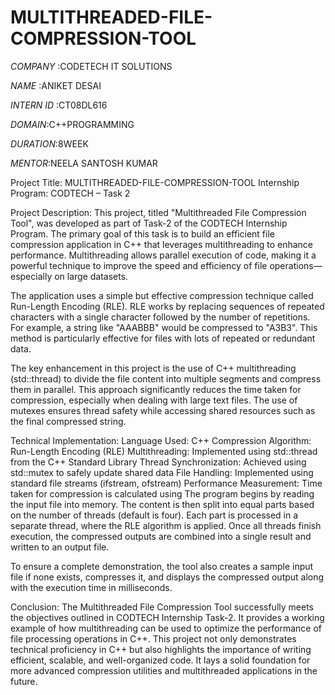 # MULTITHREADED-FILE-COMPRESSION-TOOL


*COMPANY* :CODETECH IT SOLUTIONS

*NAME* :ANIKET DESAI

*INTERN ID* :CT08DL616

*DOMAIN*:C++PROGRAMMING

*DURATION*:8WEEK

*MENTOR*:NEELA SANTOSH KUMAR



Project Title: MULTITHREADED-FILE-COMPRESSION-TOOL
Internship Program: CODTECH – Task 2

Project Description:
This project, titled "Multithreaded File Compression Tool", was developed as part of Task-2 of the CODTECH Internship Program. The primary goal of this task is to build an efficient file compression application in C++ that leverages multithreading to enhance performance. Multithreading allows parallel execution of code, making it a powerful technique to improve the speed and efficiency of file operations—especially on large datasets.

The application uses a simple but effective compression technique called Run-Length Encoding (RLE). RLE works by replacing sequences of repeated characters with a single character followed by the number of repetitions. For example, a string like "AAABBB" would be compressed to "A3B3". This method is particularly effective for files with lots of repeated or redundant data.

The key enhancement in this project is the use of C++ multithreading (std::thread) to divide the file content into multiple segments and compress them in parallel. This approach significantly reduces the time taken for compression, especially when dealing with large text files. The use of mutexes ensures thread safety while accessing shared resources such as the final compressed string.

Technical Implementation:
Language Used: C++
Compression Algorithm: Run-Length Encoding (RLE)
Multithreading: Implemented using std::thread from the C++ Standard Library
Thread Synchronization: Achieved using std::mutex to safely update shared data
File Handling: Implemented using standard file streams (ifstream, ofstream)
Performance Measurement: Time taken for compression is calculated using <chrono>
The program begins by reading the input file into memory. The content is then split into equal parts based on the number of threads (default is four). Each part is processed in a separate thread, where the RLE algorithm is applied. Once all threads finish execution, the compressed outputs are combined into a single result and written to an output file.

To ensure a complete demonstration, the tool also creates a sample input file if none exists, compresses it, and displays the compressed output along with the execution time in milliseconds.

Conclusion:
The Multithreaded File Compression Tool successfully meets the objectives outlined in CODTECH Internship Task-2. It provides a working example of how multithreading can be used to optimize the performance of file processing operations in C++. This project not only demonstrates technical proficiency in C++ but also highlights the importance of writing efficient, scalable, and well-organized code. It lays a solid foundation for more advanced compression utilities and multithreaded applications in the future.
